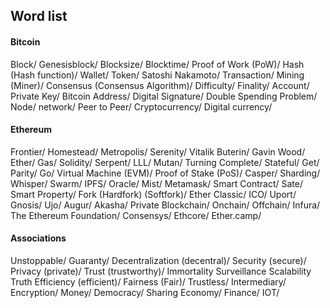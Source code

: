 ## Word list

#### Bitcoin
Block/
Genesisblock/
Blocksize/
Blocktime/
Proof of Work (PoW)/
Hash (Hash function)/
Wallet/
Token/
Satoshi Nakamoto/
Transaction/
Mining (Miner)/
Consensus (Consensus Algorithm)/
Difficulty/
Finality/
Account/
Private Key/
Bitcoin Address/
Digital Signature/
Double Spending Problem/
Node/
network/
Peer to Peer/
Cryptocurrency/
Digital currency/
#### Ethereum
Frontier/
Homestead/
Metropolis/
Serenity/
Vitalik Buterin/
Gavin Wood/
Ether/
Gas/
Solidity/
Serpent/
LLL/
Mutan/
Turning Complete/
Stateful/
Get/
Parity/
Go/
Virtual Machine (EVM)/
Proof of Stake (PoS)/
Casper/
Sharding/
Whisper/
Swarm/
IPFS/
Oracle/
Mist/
Metamask/
Smart Contract/
Sate/
Smart Property/
Fork (Hardfork) (Softfork)/
Ether Classic/
ICO/
Uport/
Gnosis/
Ujo/
Augur/
Akasha/
Private Blockchain/
Onchain/
Offchain/
Infura/
The Ethereum Foundation/
Consensys/
Ethcore/
Ether.camp/

#### Associations
Unstoppable/
Guaranty/
Decentralization (decentral)/
Security (secure)/
Privacy (private)/
Trust (trustworthy)/
Immortality
Surveillance
Scalability
Truth
Efficiency (efficient)/
Fairness (Fair)/
Trustless/
Intermediary/
Encryption/
Money/
Democracy/
Sharing Economy/
Finance/
IOT/
